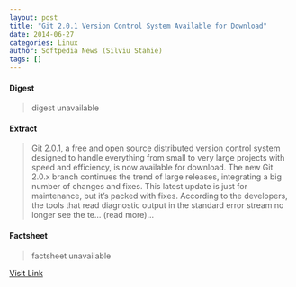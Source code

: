 ```yaml
---
layout: post
title: "Git 2.0.1 Version Control System Available for Download"
date: 2014-06-27
categories: Linux
author: Softpedia News (Silviu Stahie)
tags: []
---
```



#### Digest
>digest unavailable

#### Extract
>Git 2.0.1, a free and open source distributed version control system designed to handle everything from small to very large projects with speed and efficiency, is now available for download. The new Git 2.0.x branch continues the trend of large releases, integrating a big number of changes and fixes. This latest update is just for maintenance, but it&rsquo;s packed with fixes. According to the developers, the tools that read diagnostic output in the standard error stream no longer see the te... (read more)...

#### Factsheet
>factsheet unavailable

[Visit Link](http://news.softpedia.com/news/Git-2-0-1-Version-Control-System-Available-for-Download-448534.shtml)


